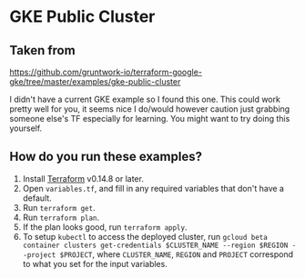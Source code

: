 # GKE Public Cluster

## Taken from

https://github.com/gruntwork-io/terraform-google-gke/tree/master/examples/gke-public-cluster

I didn't have a current GKE example so I found this one. This could work pretty well for you, it seems nice
I do/would however caution just grabbing someone else's TF especially for learning. You might want to try
doing this yourself.

## How do you run these examples?

1. Install [Terraform](https://learn.hashicorp.com/terraform/getting-started/install.html) v0.14.8 or later.
1. Open `variables.tf`, and fill in any required variables that don't have a default.
1. Run `terraform get`.
1. Run `terraform plan`.
1. If the plan looks good, run `terraform apply`.
1. To setup `kubectl` to access the deployed cluster, run `gcloud beta container clusters get-credentials $CLUSTER_NAME
--region $REGION --project $PROJECT`, where `CLUSTER_NAME`, `REGION` and `PROJECT` correspond to what you set for the
input variables.
